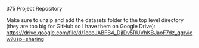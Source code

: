 375 Project Repository

Make sure to unzip and add the datasets folder to the top level directory (they are too big for GitHub so I have them on Google Drive):
https://drive.google.com/file/d/1ceoJABFB4_DjIDv5RUVhKBJaoF7dz_qq/view?usp=sharing
